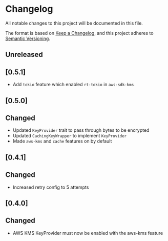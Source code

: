 # Changelog

All notable changes to this project will be documented in this file.

The format is based on [Keep a Changelog](https://keepachangelog.com/en/1.0.0/),
and this project adheres to [Semantic Versioning](https://semver.org/spec/v2.0.0.html).

## Unreleased

## [0.5.1]

- Add `tokio` feature which enabled `rt-tokio` in `aws-sdk-kms`

## [0.5.0]

## Changed

- Updated `KeyProvider` trait to pass through bytes to be encrypted
- Updated `CachingKeyWrapper` to implement `KeyProvider`
- Made `aws-kms` and `cache` features on by default

## [0.4.1]

## Changed

- Increased retry config to 5 attempts

## [0.4.0]

## Changed

- AWS KMS KeyProvider must now be enabled with the aws-kms feature

